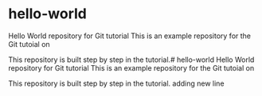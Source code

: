 # hello-world
Hello World repository for Git tutorial
This is an example repository for the Git tutoial on

This repository is built step by step in the tutorial.# hello-world
Hello World repository for Git tutorial
This is an example repository for the Git tutoial on

This repository is built step by step in the tutorial.
adding new line
